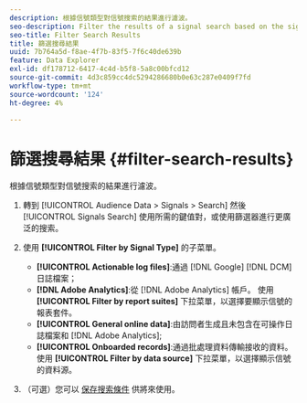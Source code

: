 ```yaml
---
description: 根據信號類型對信號搜索的結果進行濾波。
seo-description: Filter the results of a signal search based on the signal type.
seo-title: Filter Search Results
title: 篩選搜尋結果
uuid: 7b764a5d-f8ae-4f7b-83f5-7f6c40de639b
feature: Data Explorer
exl-id: df178712-6417-4c4d-b5f8-5a8c00bfcd12
source-git-commit: 4d3c859cc4dc5294286680b0e63c287e0409f7fd
workflow-type: tm+mt
source-wordcount: '124'
ht-degree: 4%

---
```


# 篩選搜尋結果 {#filter-search-results}

根據信號類型對信號搜索的結果進行濾波。

1. 轉到 [!UICONTROL Audience Data > Signals > Search] 然後 [!UICONTROL Signals Search] 使用所需的鍵值對，或使用篩選器進行更廣泛的搜索。
1. 使用 **[!UICONTROL Filter by Signal Type]** 的子菜單。

   * **[!UICONTROL Actionable log files]**:通過 [!DNL Google] [!DNL DCM] 日誌檔案；
   * **[!DNL Adobe Analytics]**:從 [!DNL Adobe Analytics] 帳戶。 使用 **[!UICONTROL Filter by report suites]** 下拉菜單，以選擇要顯示信號的報表套件。
   * **[!UICONTROL General online data]**:由訪問者生成且未包含在可操作日誌檔案和 [!DNL Adobe Analytics];
   * **[!UICONTROL Onboarded records]**:通過批處理資料傳輸接收的資料。 使用 **[!UICONTROL Filter by data source]** 下拉菜單，以選擇顯示信號的資料源。

1. （可選）您可以 [保存搜索條件](../../../features/data-explorer/data-explorer-signals-search/data-explorer-save-search.md) 供將來使用。
